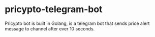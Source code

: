 # pricypto-telegram-bot
Pricypto bot is built in Golang, is a telegram bot that sends price alert message to channel after ever 10 seconds.
